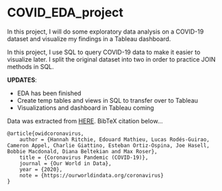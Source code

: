 # COVID_EDA_project
In this project, I will do some exploratory data analysis on a COVID-19 dataset and visualize my findings in a Tableau dashboard.

In this project, I use SQL to query COVID-19 data to make it easier to visualize later. I split the original dataset into two in order to practice JOIN methods in SQL.

__UPDATES__: 
- EDA has been finished 
- Create temp tables and views in SQL to transfer over to Tableau
- Visualizations and dashboard in Tableau coming 

Data was extracted from [HERE](https://ourworldindata.org/covid-deaths). BibTeX citation below...
```
@article{owidcoronavirus,
    author = {Hannah Ritchie, Edouard Mathieu, Lucas Rodés-Guirao, Cameron Appel, Charlie Giattino, Esteban Ortiz-Ospina, Joe Hasell, Bobbie Macdonald, Diana Beltekian and Max Roser},
    title = {Coronavirus Pandemic (COVID-19)},
    journal = {Our World in Data},
    year = {2020},
    note = {https://ourworldindata.org/coronavirus}
}
```

